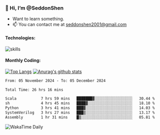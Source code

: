 ### 👋 Hi, I’m @SeddonShen
- Want to learn something.
- 📫 You can contact me at seddonshen2001@gmail.com

#### Technologies:

![skills](https://skillicons.dev/icons?i=scala,js,html,css,bootstrap,jquery,c,cpp,cloudflare,django,docker,flask,git,github,githubactions,linux,latex,mysql,nodejs,ps,php,pr,py,raspberrypi,redis,unreal,v,vscode,vue,bash)

#### Monthly Coding:
[![Top Langs](https://github-readme-stats.vercel.app/api/top-langs?username=seddonshen&show_icons=true&locale=en&layout=compact&hide=html&langs_count=8)](https://github.com/SeddonShen/)
[![Anurag's github stats](https://github-readme-stats.vercel.app/api?username=SeddonShen&count_private=true&show_icons=true)](https://github.com/anuraghazra/github-readme-stats)
<!--START_SECTION:waka-->

```txt
From: 05 November 2024 - To: 05 December 2024

Total Time: 26 hrs 16 mins

Scala           7 hrs 59 mins   ███████▓░░░░░░░░░░░░░░░░░   30.44 %
sh              4 hrs 45 mins   ████▓░░░░░░░░░░░░░░░░░░░░   18.10 %
Python          3 hrs 41 mins   ███▓░░░░░░░░░░░░░░░░░░░░░   14.03 %
SystemVerilog   3 hrs 27 mins   ███▒░░░░░░░░░░░░░░░░░░░░░   13.17 %
Assembly        1 hr 31 mins    █▒░░░░░░░░░░░░░░░░░░░░░░░   05.81 %
```

<!--END_SECTION:waka-->

![WakaTime Daily](https://wakatime.com/share/@seddon2001/61a7e342-5f12-4fea-bf92-1fac161e97d6.svg)
<!---
SeddonShen/SeddonShen is a ✨ special ✨ repository because its `README.md` (this file) appears on your GitHub profile.
You can click the Preview link to take a look at your changes.
--->
